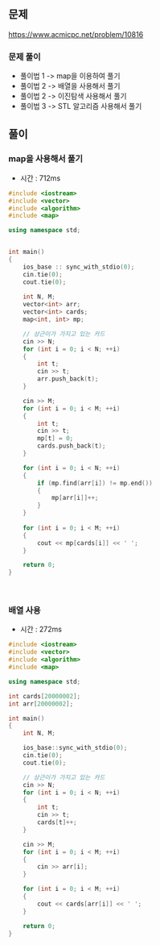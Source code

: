 ## 문제
https://www.acmicpc.net/problem/10816

### 문제 풀이
- 풀이법 1 -> map을 이용하여 풀기
- 풀이법 2 -> 배열을 사용해서 풀기
- 풀이법 2 -> 이진탐색 사용해서 풀기
- 풀이법 3 -> STL 알고리즘 사용해서 풀기

## 풀이
### map을 사용해서 풀기
- 시간 : 712ms
```cpp
#include <iostream>
#include <vector>
#include <algorithm>
#include <map>

using namespace std;


int main()
{
    ios_base :: sync_with_stdio(0); 
    cin.tie(0); 
    cout.tie(0);
    
	int N, M;
	vector<int> arr;
	vector<int> cards;
	map<int, int> mp;

	// 상근이가 가지고 있는 카드
	cin >> N; 
	for (int i = 0; i < N; ++i)
	{
		int t;
		cin >> t;
		arr.push_back(t);
	}

	cin >> M;
	for (int i = 0; i < M; ++i)
	{
		int t;
		cin >> t;
		mp[t] = 0;
		cards.push_back(t);
	}

	for (int i = 0; i < N; ++i)
	{
		if (mp.find(arr[i]) != mp.end())
		{
			mp[arr[i]]++;
		}
	}
	
	for (int i = 0; i < M; ++i)
	{
		cout << mp[cards[i]] << ' ';
	}

	return 0;
}
```
</br>

### 배열 사용
- 시간 : 272ms
```cpp
#include <iostream>
#include <vector>
#include <algorithm>
#include <map>

using namespace std;

int cards[20000002];
int arr[20000002];

int main()
{
	int N, M;

	ios_base::sync_with_stdio(0);
	cin.tie(0);
	cout.tie(0);

	// 상근이가 가지고 있는 카드
	cin >> N; 
	for (int i = 0; i < N; ++i)
	{
		int t;
		cin >> t;
		cards[t]++;
	}

	cin >> M;
	for (int i = 0; i < M; ++i)
	{
		cin >> arr[i];
	}

	for (int i = 0; i < M; ++i)
	{
		cout << cards[arr[i]] << ' ';
	}

	return 0;
}
```
